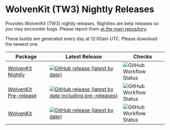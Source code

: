 # WolvenKit (TW3) Nightly Releases
Provides WolvenKit (TW3) nightly releases. Nightlies are beta releases so you may encounter bugs. Please report them [at the main repository](https://github.com/WolvenKit/WolvenKit-7/issues). 

These builds are generated every day at 12:00am UTC. Please download the newest one.

| Package | Latest Release | Checks  |
| ------- | ------------ | ----------------- |
| [WolvenKit Nightly](https://github.com/WolvenKit/WolvenKit-7-nightly/releases/latest) | [![GitHub release (latest by date)](https://img.shields.io/github/v/release/WolvenKit/WolvenKit-7-nightly)](https://github.com/WolvenKit/WolvenKit-7-nightly/releases/latest) | ![GitHub Workflow Status](https://img.shields.io/github/actions/workflow/status/WolvenKit/WolvenKit-7/Nightly.yml) |
| [WolvenKit Pre-release](https://github.com/WolvenKit/WolvenKit-7/releases) | [![GitHub release (latest by date including pre-releases)](https://img.shields.io/github/v/release/WolvenKit/Wolvenkit-7?include_prereleases)](https://img.shields.io/github/v/release/WolvenKit/Wolvenkit-7?include_prereleases) | ![GitHub Workflow Status](https://img.shields.io/github/actions/workflow/status/WolvenKit/WolvenKit-7/main.yml) |
| [WolvenKit](https://github.com/WolvenKit/WolvenKit-7/releases/latest) | [![GitHub release (latest by date)](https://img.shields.io/github/v/release/WolvenKit/WolvenKit-7)](https://github.com/WolvenKit/WolvenKit-7/releases/latest) | ![GitHub Workflow Status](https://img.shields.io/github/actions/workflow/status/WolvenKit/WolvenKit-7/main.yml) | 


